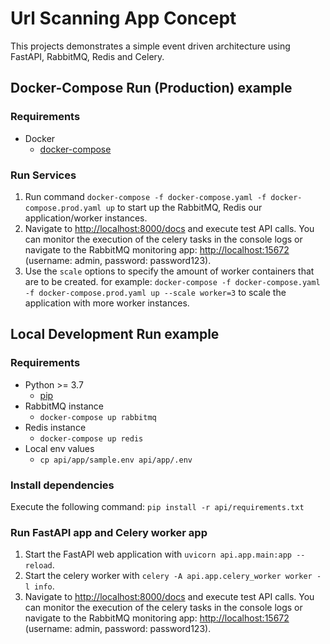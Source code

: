# Url Scanning App Concept
This projects demonstrates a simple event driven architecture using FastAPI, RabbitMQ, Redis and Celery.

## Docker-Compose Run (Production) example
### Requirements

- Docker
  - [docker-compose](https://docs.docker.com/compose/install/)

### Run Services
1. Run command ```docker-compose -f docker-compose.yaml -f docker-compose.prod.yaml up``` to start up the RabbitMQ, Redis our application/worker instances.
2. Navigate to [http://localhost:8000/docs](http://localhost:8000/docs) and execute test API calls. You can monitor the execution of the celery tasks in the console logs or navigate to the RabbitMQ monitoring app: [http://localhost:15672](http://localhost:15672) (username: admin, password: password123).
3. Use the ```scale``` options to specify the amount of worker containers that are to be created. for example: ```docker-compose -f docker-compose.yaml -f docker-compose.prod.yaml up --scale worker=3``` to scale the application with more worker instances.

## Local Development Run example
### Requirements

- Python >= 3.7
  - [pip](https://pip.pypa.io/en/stable/installation/)
- RabbitMQ instance
  - ```docker-compose up rabbitmq```
- Redis instance
  - ```docker-compose up redis```
- Local env values
  - ```cp api/app/sample.env api/app/.env```

### Install dependencies

Execute the following command: ```pip install -r api/requirements.txt```
### Run FastAPI app and Celery worker app

1. Start the FastAPI web application with ```uvicorn api.app.main:app --reload```.
2. Start the celery worker with ```celery -A api.app.celery_worker worker -l info```.
3. Navigate to [http://localhost:8000/docs](http://localhost:8000/docs) and execute test API calls. You can monitor the execution of the celery tasks in the console logs or navigate to the RabbitMQ monitoring app: [http://localhost:15672](http://localhost:15672) (username: admin, password: password123).
